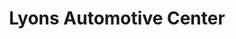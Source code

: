 ---
title: "Lyons Automotive Center"
url: /dumfries/lyons-automotive-center/
shop: Autowerkstatt
---